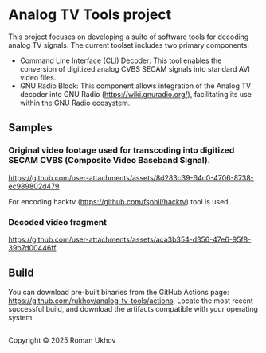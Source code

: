 # Analog TV Tools project
This project focuses on developing a suite of software tools for decoding analog TV signals. The current toolset includes two primary components:
- Command Line Interface (CLI) Decoder: This tool enables the conversion of digitized analog CVBS SECAM signals into standard AVI video files.
- GNU Radio Block: This component allows integration of the Analog TV decoder into GNU Radio (https://wiki.gnuradio.org/), facilitating its use within the GNU Radio ecosystem.

## Samples
### Original video footage used for transcoding into digitized SECAM CVBS (Composite Video Baseband Signal).
https://github.com/user-attachments/assets/8d283c39-64c0-4706-8738-ec989802d479

For encoding hacktv (https://github.com/fsphil/hacktv) tool is used.
### Decoded video fragment
https://github.com/user-attachments/assets/aca3b354-d356-47e6-95f8-39b7d00446ff

## Build
You can download pre-built binaries from the GitHub Actions page: https://github.com/rukhov/analog-tv-tools/actions.
Locate the most recent successful build, and download the artifacts compatible with your operating system.

##
Copyright &copy; 2025 Roman Ukhov

